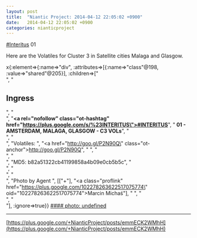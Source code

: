 ```yaml
---
layout: post
title:  "Niantic Project: 2014-04-12 22:05:02 +0900"
date:   2014-04-12 22:05:02 +0900
categories: nianticproject
---
```

[#Interitus](https://plus.google.com/s/%23Interitus "") 01

Here are the Volatiles for Cluster 3 in Satellite cities Malaga and Glasgow.

x{:element=>{:name=>"div", :attributes=>[{:name=>"class"@198, :value=>"shared"@205}], :children=>["<br />", "<h2>Ingress</h2>", "<br />", "<b><a rel=\"nofollow\" class=\"ot-hashtag\" href=\"https://plus.google.com/s/%23INTERITUS\">#INTERITUS</a></b>", "<b> 01 - AMSTERDAM, MALAGA, GLASGOW - C3 VOLs</b>", "<br />", "<br />", "Volatiles: ", "<a href=\"http://goo.gl/P2N90Q\" class=\"ot-anchor\">http://goo.gl/P2N90Q</a>", " ", "<br />", "<br />", "MD5: b82a51322cb41199858a4b09e0cb5b5c", "<br />", "<br />", "<br />", "Photo by Agent ", [["+"], "<a class=\"proflink\" href=\"https://plus.google.com/102278263622517075774\" oid=\"102278263622517075774\">Marcin Michaś</a>"], " ", "<br />", "<br />"], :ignore=>true}}
[#### photo: undefined](https://lh4.googleusercontent.com/-3JjD8wpkVgM/U0k4MlWQ_EI/AAAAAAAAq4c/wcfARyJbXUs/glasgowfriends.JPG "")
- - -
[https://plus.google.com/+NianticProject/posts/emmECK2WMhH](https://plus.google.com/+NianticProject/posts/emmECK2WMhH)
